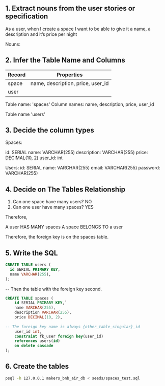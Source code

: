 ## 1. Extract nouns from the user stories or specification

As a user, when I create a space I want to be able to give it a name, a description and it’s price per night


Nouns:


## 2. Infer the Table Name and Columns

| Record                | Properties        |
| --------------------- | ------------------|
| space                 | name, description, price, user_id
| user


Table name: 'spaces'
Column names: name, description, price, user_id

Table name 'users'

## 3. Decide the column types
Spaces:

id: SERIAL
name: VARCHAR(255)
description: VARCHAR(255)
price: DECIMAL(10, 2)
user_id: int

Users:
id: SERIAL
name: VARCHAR(255)
email: VARCHAR(255)
password: VARCHAR(255)

## 4. Decide on The Tables Relationship

1. Can one space have many users? NO
2. Can one user have many spaces? YES

Therefore,

A user HAS MANY spaces
A space BELONGS TO a user

Therefore, the foreign key is on the spaces table.


## 5. Write the SQL
```sql
CREATE TABLE users (
  id SERIAL PRIMARY KEY,
  name VARCHAR(255),
);
```
-- Then the table with the foreign key second.
```sql
CREATE TABLE spaces (
    id SERIAL PRIMARY KEY,`
    name VARCHAR(255),
    description VARCHAR(255),
    price DECIMAL(10, 2),
    
-- The foreign key name is always {other_table_singular}_id
    user_id int,
    constraint fk_user foreign key(user_id)
    references users(id)
    on delete cascade
);
```

## 6. Create the tables

```bash
psql -h 127.0.0.1 makers_bnb_air_db < seeds/spaces_test.sql